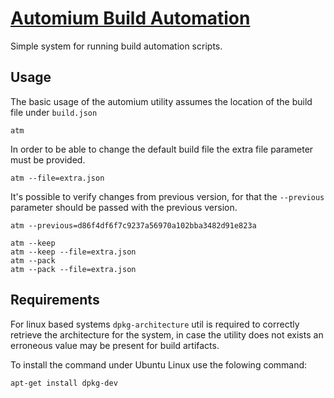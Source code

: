# [Automium Build Automation](http://automium.com)

Simple system for running build automation scripts.

## Usage

The basic usage of the automium utility assumes the location of the
build file under `build.json`

    atm
    
In order to be able to change the default build file the extra file
parameter must be provided.

    atm --file=extra.json

It's possible to verify changes from previous version, for that the
`--previous` parameter should be passed with the previous version.

    atm --previous=d86f4df6f7c9237a56970a102bba3482d91e823a

    atm --keep
    atm --keep --file=extra.json
    atm --pack
    atm --pack --file=extra.json

## Requirements

For linux based systems `dpkg-architecture` util is required to correctly retrieve the architecture for the system,
in case the utility does not exists an erroneous value may be present for build artifacts.

To install the command under Ubuntu Linux use the folowing command:

    apt-get install dpkg-dev

